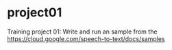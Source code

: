 # project01
Training project 01: Write and run an sample from the https://cloud.google.com/speech-to-text/docs/samples
